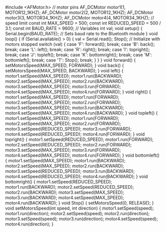 #include <AFMotor.h>
// motor pins
AF_DCMotor motor1(1, MOTOR12_1KHZ);
AF_DCMotor motor2(2, MOTOR12_1KHZ);
AF_DCMotor motor3(3, MOTOR34_1KHZ);
AF_DCMotor motor4(4, MOTOR34_1KHZ);
// speed limit
const int MAX_SPEED = 500;
const int REDUCED_SPEED = 500 / 3.1;
const int BAUD_RATE = 9600;
// Variables
int val;
void setup() {
  Serial.begin(BAUD_RATE);  // Sets baud rate to the Bluetooth module
}
void loop() {
  if (Serial.available() > 0) {
    val = Serial.read();
    Stop();  // Initialize with motors stopped
    switch (val) {
      case 'F':
        forward();
        break;
      case 'B':
        back();
        break;
      case 'L':
        left();
        break;
      case 'R':
        right();
        break;
      case 'I':
        topright();
        break;
      case 'J':
        topleft();
        break;
      case 'K':
        bottomright();
        break;
      case 'M':
        bottomleft();
        break;
      case 'T':
        Stop();
        break;
    }
  }
}
void forward() {
  setMotorsSpeed(MAX_SPEED, FORWARD);
}
void back() {
  setMotorsSpeed(MAX_SPEED, BACKWARD);
}
void left() {
  motor1.setSpeed(MAX_SPEED);
  motor1.run(BACKWARD);
  motor2.setSpeed(MAX_SPEED);
  motor2.run(BACKWARD);
  motor3.setSpeed(MAX_SPEED);
  motor3.run(FORWARD);
  motor4.setSpeed(MAX_SPEED);
  motor4.run(FORWARD);
}
void right() {
  motor1.setSpeed(MAX_SPEED);
  motor1.run(FORWARD);
  motor2.setSpeed(MAX_SPEED);
  motor2.run(FORWARD);
  motor3.setSpeed(MAX_SPEED);
  motor3.run(BACKWARD);
  motor4.setSpeed(MAX_SPEED);
  motor4.run(BACKWARD);
}
void topleft() {
  motor1.setSpeed(MAX_SPEED);
  motor1.run(FORWARD);
  motor2.setSpeed(MAX_SPEED);
  motor2.run(FORWARD);
  motor3.setSpeed(REDUCED_SPEED);
  motor3.run(FORWARD);
  motor4.setSpeed(REDUCED_SPEED);
  motor4.run(FORWARD);
}
void topright() {
  motor1.setSpeed(REDUCED_SPEED);
  motor1.run(FORWARD);
  motor2.setSpeed(REDUCED_SPEED);
  motor2.run(FORWARD);
  motor3.setSpeed(MAX_SPEED);
  motor3.run(FORWARD);
  motor4.setSpeed(MAX_SPEED);
  motor4.run(FORWARD);
}
void bottomleft() {
  motor1.setSpeed(MAX_SPEED);
  motor1.run(BACKWARD);
  motor2.setSpeed(MAX_SPEED);
  motor2.run(BACKWARD);
  motor3.setSpeed(REDUCED_SPEED);
  motor3.run(BACKWARD);
  motor4.setSpeed(REDUCED_SPEED);
  motor4.run(BACKWARD);
}
void bottomright() {
  motor1.setSpeed(REDUCED_SPEED);
  motor1.run(BACKWARD);
  motor2.setSpeed(REDUCED_SPEED);
  motor2.run(BACKWARD);
  motor3.setSpeed(MAX_SPEED);
  motor3.run(BACKWARD);
  motor4.setSpeed(MAX_SPEED);
  motor4.run(BACKWARD);
}
void Stop() {
  setMotorsSpeed(0, RELEASE);
}
void setMotorsSpeed(int speed, int direction) {
  motor1.setSpeed(speed);
  motor1.run(direction);
  motor2.setSpeed(speed);
  motor2.run(direction);
  motor3.setSpeed(speed);
  motor3.run(direction);
  motor4.setSpeed(speed);
  motor4.run(direction);
}
